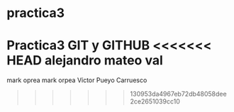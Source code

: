 # practica3
Practica3 GIT y GITHUB
<<<<<<< HEAD
alejandro mateo val
=======
mark oprea
mark orpea
Víctor Pueyo Carruesco
>>>>>>> 130953da4967eb72db48058dee2ce2651039cc10
